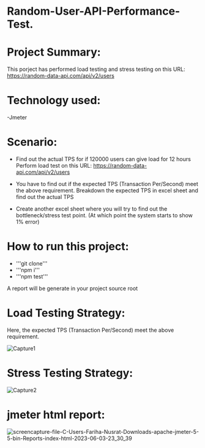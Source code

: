# Random-User-API-Performance-Test.

# Project Summary:
This porject has performed load testing and stress testing on this URL: https://random-data-api.com/api/v2/users

# Technology used:
-Jmeter

# Scenario:
- Find out the actual TPS for if 120000 users can give load for 12 hours
Perform load test on this URL: https://random-data-api.com/api/v2/users
- You have to find out if the expected TPS (Transaction Per/Second) meet the above requirement.
Breakdown the expected TPS in excel sheet and find out the actual TPS 

- Create another excel sheet where you will try to find out the bottleneck/stress test point. (At which point the system starts to show 1% error) 

# How to run this project:
- '''git clone'''
- '''npm i'''
- '''npm test'''

 A report will be generate in your project source root
 
# Load Testing Strategy:
Here, the expected TPS (Transaction Per/Second) meet the above requirement.

![Capture1](https://github.com/FarihaNusrat460/Random-User-API-Performance-Test./assets/67582150/4d7b1f7f-cb9e-4f14-b1a1-1b0797797bd8)




# Stress Testing Strategy:
![Capture2](https://github.com/FarihaNusrat460/Random-User-API-Performance-Test./assets/67582150/098da2a7-38f1-4f75-af6c-48e01d442d76)



# jmeter html report:
![screencapture-file-C-Users-Fariha-Nusrat-Downloads-apache-jmeter-5-5-bin-Reports-index-html-2023-06-03-23_30_39](https://github.com/FarihaNusrat460/Random-User-API-Performance-Test./assets/67582150/06c8b6de-890d-4cb9-a4d7-9e53ce5009c6)

